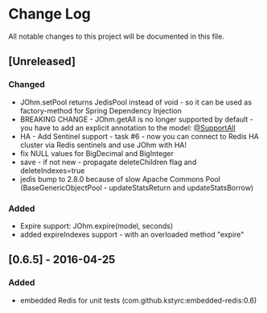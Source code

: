# Change Log
All notable changes to this project will be documented in this file.

## [Unreleased]
### Changed
- JOhm.setPool returns JedisPool instead of void - so it can be used as factory-method for Spring Dependency Injection
- BREAKING CHANGE - JOhm.getAll is no longer supported by default - you have to add an explicit annotation to the model: [@SupportAll](src/main/java/redis/clients/johm/SupportAll.java)
- HA - Add Sentinel support - task #6 - now you can connect to Redis HA cluster via Redis sentinels and use JOhm with HA!
- fix NULL values for BigDecimal and BigInteger
- save - if not new - propagate deleteChildren flag and deleteIndexes=true
- jedis bump to 2.8.0 because of slow Apache Commons Pool (BaseGenericObjectPool - updateStatsReturn and updateStatsBorrow)


### Added
- Expire support: JOhm.expire(model, seconds)
- added expireIndexes support - with an overloaded method "expire"

## [0.6.5] - 2016-04-25
### Added
- embedded Redis for unit tests (com.github.kstyrc:embedded-redis:0.6)